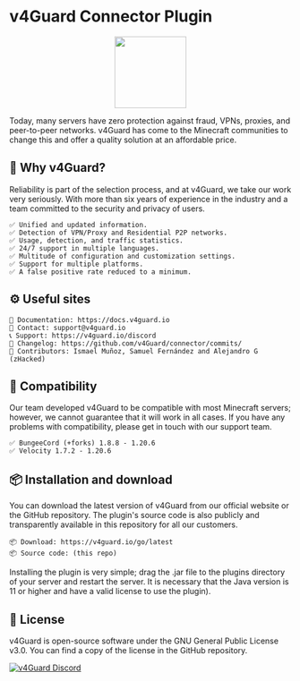 # v4Guard Connector Plugin 

<p align="center">
<img src="https://cdn.v4guard.io/logos/logo_transparent.svg" width="128">
</p>

Today, many servers have zero protection against fraud, VPNs, proxies, and peer-to-peer networks. v4Guard has come to the Minecraft communities to change this and offer a quality solution at an affordable price.

## 💨 Why v4Guard?
Reliability is part of the selection process, and at v4Guard, we take our work very seriously. With more than six years of experience in the industry and a team committed to the security and privacy of users.

    ✅ Unified and updated information.
    ✅ Detection of VPN/Proxy and Residential P2P networks.
    ✅ Usage, detection, and traffic statistics.
    ✅ 24/7 support in multiple languages.
    ✅ Multitude of configuration and customization settings.
    ✅ Support for multiple platforms.
    ✅ A false positive rate reduced to a minimum.

## ⚙️ Useful sites

    📝 Documentation: https://docs.v4guard.io
    📧 Contact: support@v4guard.io
    📞 Support: https://v4guard.io/discord
    📄 Changelog: https://github.com/v4Guard/connector/commits/
    📄 Contributors: Ismael Muñoz, Samuel Fernández and Alejandro G (zHacked)

## 📌 Compatibility
Our team developed v4Guard to be compatible with most Minecraft servers; however, we cannot guarantee that it will work in all cases. If you have any problems with compatibility, please get in touch with our support team.

    ✅ BungeeCord (+forks) 1.8.8 - 1.20.6
    ✅ Velocity 1.7.2 - 1.20.6

## 📦 Installation and download
You can download the latest version of v4Guard from our official website or the GitHub repository. The plugin's source code is also publicly and transparently available in this repository for all our customers.

    📦 Download: https://v4guard.io/go/latest
    📦 Source code: (this repo)

Installing the plugin is very simple; drag the .jar file to the plugins directory of your server and restart the server. It is necessary that the Java version is 11 or higher and have a valid license to use the plugin).

## 📝 License
v4Guard is open-source software under the GNU General Public License v3.0. You can find a copy of the license in the GitHub repository.

<a href="https://v4guard.io/discord">
<img alt="v4Guard Discord" src="https://discordapp.com/api/guilds/996842633416683702/widget.png?style=shield">
</a>
